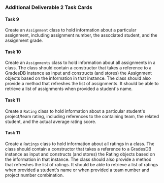 ### Additional Deliverable 2 Task Cards

#### Task 9

Create an `Assignment` class to hold information about a particular assignment, including assignment number, the associated student, and the assignment grade.

#### Task 10

Create an `Assignments` class to hold information about all assignments in a class. The class should contain a constructor that takes a reference to a GradesDB instance as input and constructs (and stores) the Assignment objects based on the information in that instance. The class should also provide a method that refreshes the list of assignments. It should be able to retrieve a list of assignments when provided a student's name.

#### Task 11

Create a `Rating` class to hold information about a particular student's project/team rating, including references to the containing team, the related student, and the actual average rating score.

#### Task 11

Create a `Ratings` class to hold information about all ratings in a class. The class should contain a constructor that takes a reference to a GradesDB instance as input and constructs (and stores) the Rating objects based on the information in that instance. The class should also provide a method that refreshes the list of ratings. It should be able to retrieve a list of ratings when provided a student's name or when provided a team number and project number combination.